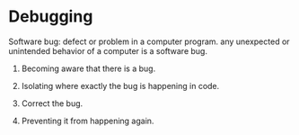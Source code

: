 # Debugging 

Software bug: defect or problem in a computer program. any unexpected or unintended behavior of a computer is a software bug.

1. Becoming aware that there is a bug. 

2. Isolating where exactly the bug is happening in code. 

3. Correct the bug. 

4. Preventing it from happening again. 

